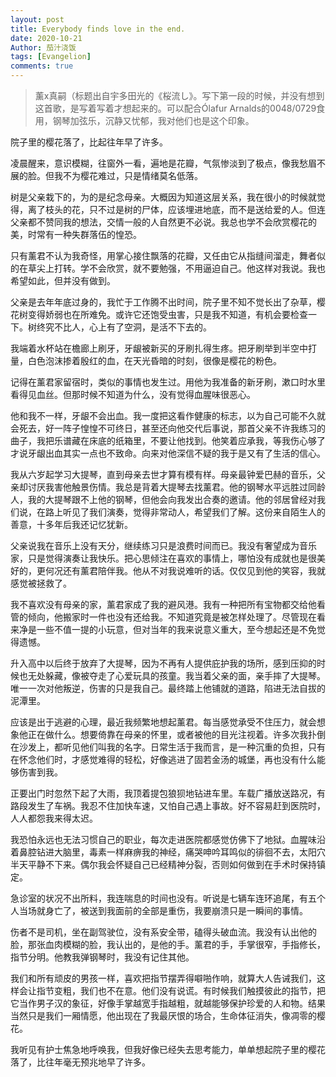 ```yaml
---
layout: post
title: Everybody finds love in the end.
date: 2020-10-21
Author: 茄汁浇饭 
tags: [Evangelion]
comments: true
---
```


> 薰x真嗣（标题出自宇多田光的《桜流し》。写下第一段的时候，并没有想到这首歌，是写着写着才想起来的。可以配合Ólafur Arnalds的0048/0729食用，钢琴加弦乐，沉静又忧郁，我对他们也是这个印象。

院子里的樱花落了，比起往年早了许多。

凌晨醒来，意识模糊，往窗外一看，遍地是花瓣，气氛惨淡到了极点，像我愁眉不展的脸。但我不为樱花难过，只是情绪莫名低落。

树是父亲栽下的，为的是纪念母亲。大概因为知道这层关系，我在很小的时候就觉得，离了枝头的花，只不过是树的尸体，应该埋进地底，而不是送给爱的人。但连父亲都不赞同我的想法，交情一般的人自然更不必说。我总也学不会欣赏樱花的美，时常有一种失群落伍的惶恐。

只有薰君不认为我奇怪，用掌心接住飘落的花瓣，又任由它从指缝间溜走，舞者似的在草尖上打转。学不会欣赏，就不要勉强，不用逼迫自己。他这样对我说。我也希望如此，但并没有做到。

父亲是去年年底过身的，我忙于工作腾不出时间，院子里不知不觉长出了杂草，樱花树变得娇弱也在所难免。或许它还饱受虫害，只是我不知道，有机会要检查一下。树终究不比人，心上有了空洞，是活不下去的。

我端着水杯站在檐廊上刷牙，牙龈被新买的牙刷扎得生疼。把牙刷举到半空中打量，白色泡沫掺着殷红的血，在天光昏暗的时刻，很像是樱花的粉色。

记得在薰君家留宿时，类似的事情也发生过。用他为我准备的新牙刷，漱口时水里看得见血丝。但那时候不知道为什么，没有觉得血腥味很恶心。

他和我不一样，牙龈不会出血。我一度把这看作健康的标志，以为自己可能不久就会死去，好一阵子惶惶不可终日，甚至还向他交代后事说，那首父亲不许我练习的曲子，我把乐谱藏在床底的纸箱里，不要让他找到。他笑着应承我，等我伤心够了才说牙龈出血其实一点也不致命。向来对他深信不疑的我于是又有了生活的信心。

我从六岁起学习大提琴，直到母亲去世才算有模有样。母亲最钟爱巴赫的音乐，父亲却讨厌我害他触景伤情。我总是背着大提琴去找薰君。他的钢琴水平远胜过同龄人，我的大提琴跟不上他的钢琴，但他会向我发出合奏的邀请。他的邻居曾经对我们说，在路上听见了我们演奏，觉得非常动人，希望我们了解。这份来自陌生人的善意，十多年后我还记忆犹新。

父亲说我在音乐上没有天分，继续练习只是浪费时间而已。我没有奢望成为音乐家，只是觉得演奏让我快乐。把心思倾注在喜欢的事情上，哪怕没有成就也是很美好的，更何况还有薰君陪伴我。他从不对我说难听的话。仅仅见到他的笑容，我就感觉被拯救了。

我不喜欢没有母亲的家，薰君家成了我的避风港。我有一种把所有宝物都交给他看管的倾向，他搬家时一件也没有还给我。不知道究竟是被怎样处理了。尽管现在看来净是一些不值一提的小玩意，但对当年的我来说意义重大，至今想起还是不免觉得遗憾。

升入高中以后终于放弃了大提琴，因为不再有人提供庇护我的场所，感到压抑的时候也无处躲藏，像被夺走了心爱玩具的孩童。我当着父亲的面，亲手摔了大提琴。唯一一次对他叛逆，伤害的只是我自己。最终踏上他铺就的道路，陷进无法自拔的泥潭里。

应该是出于逃避的心理，最近我频繁地想起薰君。每当感觉承受不住压力，就会想象他正在做什么。想要倚靠在母亲的怀里，或者被他的目光注视着。许多次我扑倒在沙发上，都听见他们叫我的名字。日常生活于我而言，是一种沉重的负担，只有在怀念他们时，才感觉难得的轻松，好像逃进了固若金汤的城堡，再也没有什么能够伤害到我。

正要出门时忽然下起了大雨，我顶着提包狼狈地钻进车里。车载广播放送路况，有路段发生了车祸。我忍不住加快车速，又怕自己遇上事故。好不容易赶到医院时，人人都怨我来得太迟。

我恐怕永远也无法习惯自己的职业，每次走进医院都感觉仿佛下了地狱。血腥味沿着鼻腔钻进大脑里，毒素一样麻痹我的神经，痛哭呻吟耳鸣似的徘徊不去，太阳穴半天平静不下来。偶尔我会怀疑自己已经精神分裂，否则如何做到在手术时保持镇定。

急诊室的状况不出所料，我连喘息的时间也没有。听说是七辆车连环追尾，有五个人当场就身亡了，被送到我面前的全部是重伤，我要崩溃只是一瞬间的事情。

伤者不是司机，坐在副驾驶位，没有系安全带，磕得头破血流。我没有认出他的脸，那张血肉模糊的脸，我认出的，是他的手。薰君的手，手掌很窄，手指修长，指节分明。他教我弹钢琴时，我没有记住其他。

我们和所有顽皮的男孩一样，喜欢把指节摆弄得噼啪作响，就算大人告诫我们，这样会让指节变粗，我们也不在意。他们没有说谎。有时候我们触摸彼此的指节，把它当作男子汉的象征，好像手掌越宽手指越粗，就越能够保护珍爱的人和物。结果当然只是我们一厢情愿，他出现在了我最厌恨的场合，生命体征消失，像凋零的樱花。

我听见有护士焦急地呼唤我，但我好像已经失去思考能力，单单想起院子里的樱花落了，比往年毫无预兆地早了许多。
